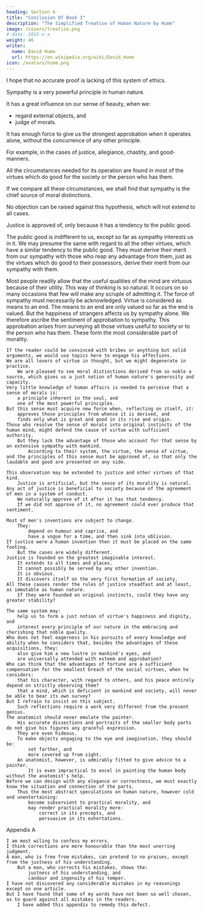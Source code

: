 ```yaml
---
heading: Section 6
title: "Conclusion Of Book 3"
description: "The Simplified Treatise of Human Nature by Hume"
image: /covers/treatise.png
# date: 2015-x-x
weight: 46
writer:
  name: David Hume
  url: https://en.wikipedia.org/wiki/David_Hume
icon: /avatars/hume.png
---
```



I hope that no accurate proof is lacking of this system of ethics.

Sympathy is a very powerful principle in human nature.

It has a great influence on our sense of beauty, when we:
- regard external objects, and
- judge of morals.

It has enough force to give us the strongest approbation when it operates alone, without the concurrence of any other principle.

For example, in the cases of justice, allegiance, chastity, and good-manners.

All the circumstances needed for its operation are found in most of the virtues which do good for the society or the person who has them.

If we compare all these circumstances, we shall find that sympathy is the chief source of moral distinctions.

No objection can be raised against this hypothesis, which will not extend to all cases.

Justice is approved of, only because it has a tendency to the public good.
        
The public good is indifferent to us, except so far as sympathy interests us in it.
        We may presume the same with regard to all the other virtues, which have a similar tendency to the public good.
            They must derive their merit from our sympathy with those who reap any advantage from them, just as the virtues which do good to their possessors, derive their merit from our sympathy with them.

Most people readily allow that the useful qualities of the mind are virtuous because of their utility.
        This way of thinking is so natural.
        It occurs on so many occasions that few will make any scruple of admitting it.
        The force of sympathy must necessarily be acknowledged.
    Virtue is considered as means to an end.
        The means to an end are only valued so far as the end is valued.
    But the happiness of strangers affects us by sympathy alone.
        We therefore ascribe the sentiment of approbation to sympathy.
        This approbation arises from surveying all those virtues useful to society or to the person who has them.
            These form the most considerable part of morality.

    If the reader could be convinced with bribes or anything but solid arguments, we would use topics here to engage his affections.
    We are all lovers of virtue in thought, but we might degenerate in practice.
        We are pleased to see moral distinctions derived from so noble a source, which gives us a just notion of human nature's generosity and capacity.
    Very little knowledge of human affairs is needed to perceive that a sense of morals is:
        a principle inherent in the soul, and
        one of the most powerful principles.
    But this sense must acquire new force when, reflecting on itself, it:
        approves those principles from whence it is derived, and
        finds only what is great and good in its rise and origin.
    Those who resolve the sense of morals into original instincts of the human mind, might defend the cause of virtue with sufficient authority.
        But they lack the advantage of those who account for that sense by an extensive sympathy with mankind.
            According to their system, the virtue, the sense of virtue, and the principles of this sense must be approved of, so that only the laudable and good are presented on any side.

    This observation may be extended to justice and other virtues of that kind.
        Justice is artificial, but the sense of its morality is natural.
    Any act of justice is beneficial to society because of the agreement of men in a system of conduct.
        We naturally approve of it after it has that tendency.
        If we did not approve of it, no agreement could ever produce that sentiment.

    Most of men's inventions are subject to change.
        They:
            depend on humour and caprice, and
            have a vogue for a time, and then sink into oblivion.
    If justice were a human invention then it must be placed on the same footing.
        But the cases are widely different.
    Justice is founded on the greatest imaginable interest.
        It extends to all times and places.
        It cannot possibly be served by any other invention.
        It is obvious.
        It discovers itself on the very first formation of society.
    All these causes render the rules of justice steadfast and at least, as immutable as human nature.
        If they were founded on original instincts, could they have any greater stability?

    The same system may:
        help us to form a just notion of virtue's happiness and dignity, and
        interest every principle of our nature in the embracing and cherishing that noble quality.
    Who does not feel eagerness in his pursuits of every knowledge and ability when he considers that, besides the advantages of these acquisitions, they:
        also give him a new lustre in mankind's eyes, and
        are universally attended with esteem and approbation?
    Who can think that the advantages of fortune are a sufficient compensation for the smallest breach of the social virtues, when he considers:
        that his character, with regard to others, and his peace entirely depend on strictly observing them?
        that a mind, which is deficient in mankind and society, will never be able to bear its own survey?
    But I refrain to insist on this subject.
        Such reflections require a work very different from the present genius.
    The anatomist should never emulate the painter.
        His accurate dissections and portraits of the smaller body parts do not give his figures any graceful expression.
        They are even hideous.
        To make objects engaging to the eye and imagination, they should be:
            set farther, and
            more covered up from sight.
        An anatomist, however, is admirably fitted to give advice to a painter.
            It is even impractical to excel in painting the human body without the anatomist's help.
    Before we can design with any elegance or correctness, we must exactly know the situation and connection of the parts.
        Thus the most abstract speculations on human nature, however cold and unentertaining:
            become subservient to practical morality, and
            may render practical morality more:
                correct in its precepts, and
                persuasive in its exhortations.


Appendix A

    I am most wiling to confess my errors.
    I think corrections are more honourable than the most unerring judgment.
    A man, who is free from mistakes, can pretend to no praises, except from the justness of his understanding.
        But a man, who corrects his mistakes, shows the:
            justness of his understanding, and
            candour and ingenuity of his temper.
    I have not discovered any considerable mistakes in my reasonings except on one article.
    But I have found that some of my words have not been so well chosen, as to guard against all mistakes in the readers.
        I have added this appendix to remedy this defect.

